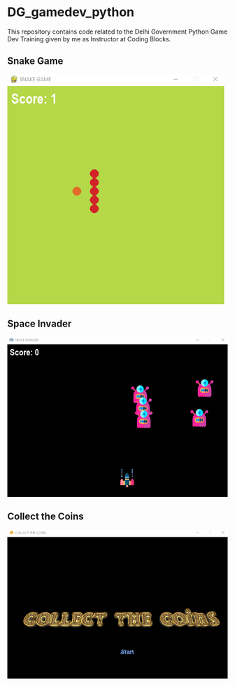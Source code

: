 # DG_gamedev_python
This repository  contains code related to the Delhi Government Python Game Dev Training given by me as Instructor at Coding Blocks.    
## Snake Game
![](snake_game/GIF.gif)
## Space Invader
![](space_invader/GIF.gif)
## Collect the Coins
![](collect_coins/GIF.gif)
